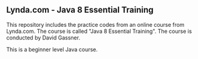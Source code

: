 Lynda.com - Java 8 Essential Training
--------------------------------------

This repository includes the practice codes from an online course from Lynda.com. The course is called "Java 8 Essential Training". The course is conducted by David Gassner.

This is a beginner level Java course.